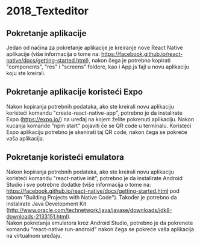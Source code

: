 # 2018_Texteditor

## Pokretanje aplikacije
Jedan od načina za pokretanje aplikacije je kreiranje nove React Native aplikacije (više informacija o tome na: https://facebook.github.io/react-native/docs/getting-started.html), nakon čega je potrebno kopirati "components", "res" i "screens" foldere, kao i App.js fajl u novu aplikaciju koju ste kreirali.

## Pokretanje aplikacije koristeći Expo
Nakon kopiranja potrebnih podataka, ako ste kreirali novu aplikaciju koristeći komandu "create-react-native-app", potrebno je da instalirate Expo (https://expo.io/) na uređaj na kojem želite pokrenuti aplikaciju. 
Nakon kucanja komande "npm start" pojaviti će se QR code u terminalu. Koristeći Expo aplikaciju potrebno je skenirati taj QR code, nakon čega se pokreće vaša aplikacija.

## Pokretanje koristeći emulatora
Nakon kopiranja potrebnih podataka, ako ste kreirali novu aplikaciju koristeći komandu "react-native init", potrebno je da instalirate Android Studio i sve potrebne dodatke (više informacija o tome na: https://facebook.github.io/react-native/docs/getting-started.html pod tabom "Building Projects with Native Code").
Također je potrebno da instalirate Java Development Kit (http://www.oracle.com/technetwork/java/javase/downloads/jdk8-downloads-2133151.html).  
Nakon pokretanja emulatora kroz Android Studio, potrebno je da pokrenete komandu "react-native run-android" nakon čega se pokreće vaša aplikacija na virtualnom uređaju.
